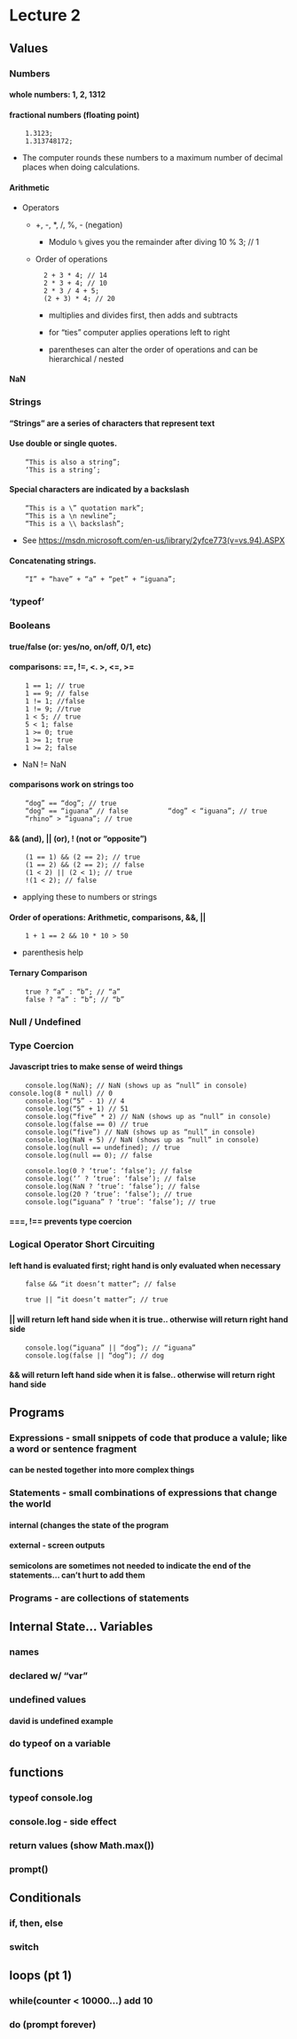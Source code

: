 # Lecture 2


## Values

### Numbers

#### whole numbers: 1, 2, 1312 

#### fractional numbers (floating point)

        1.3123;  
        1.313748172;

- The computer rounds these numbers to a maximum number of decimal places when doing calculations.

#### Arithmetic

- Operators

	- +, -, *, /, %, - (negation)

		- Modulo `%` gives you the remainder after diving
		          10 % 3; // 1

	- Order of operations
	  		  
	  		  
	  		2 + 3 * 4; // 14  
	  		2 * 3 + 4; // 10  
	  		2 * 3 / 4 + 5;   
	  		(2 + 3) * 4; // 20

		- multiplies and divides first, then adds and subtracts

		- for “ties” computer applies operations left to right

		- parentheses can alter the order of operations and can be hierarchical / nested

#### NaN

### Strings

#### “Strings” are a series of characters that represent text

#### Use double or single quotes. 

        “This is also a string”;  
        ‘This is a string’;  
    

#### Special characters are indicated by a backslash

		“This is a \” quotation mark”;  
		“This is a \n newline”;  
		“This is a \\ backslash”;

- See https://msdn.microsoft.com/en-us/library/2yfce773(v=vs.94).ASPX

#### Concatenating strings.

		“I” + “have” + “a” + “pet” + “iguana”;

### ‘typeof’

### Booleans

#### true/false (or: yes/no, on/off, 0/1, etc)

#### comparisons: ==, !=, <. >, <=, >=

		1 == 1; // true  
		1 == 9; // false  
		1 != 1; //false  
		1 != 9; //true  
		1 < 5; // true  
		5 < 1; false  
		1 >= 0; true  
		1 >= 1; true  
		1 >= 2; false

- NaN != NaN

#### comparisons work on strings too

		“dog” == “dog”; // true  
		“dog” == “iguana” // false			“dog” < “iguana”; // true  
		“rhino” > “iguana”; // true

#### && (and), || (or), ! (not or “opposite”)

		(1 == 1) && (2 == 2); // true  
		(1 == 2) && (2 == 2); // false  
		(1 < 2) || (2 < 1); // true  
		!(1 < 2); // false

- applying these to numbers or strings

#### Order of operations: Arithmetic, comparisons, &&, ||

		1 + 1 == 2 && 10 * 10 > 50

- parenthesis help

#### Ternary Comparison

		true ? “a” : “b”; // “a”  
		false ? “a” : “b”; // “b”

### Null / Undefined

### Type Coercion

#### Javascript tries to make sense of weird things

		console.log(NaN); // NaN (shows up as “null” in console)		console.log(8 * null) // 0  
		console.log(“5” - 1) // 4  
		console.log(“5” + 1) // 51  
		console.log(“five” * 2) // NaN (shows up as “null” in console)  
		console.log(false == 0) // true  
		console.log(“five”) // NaN (shows up as “null” in console)  
		console.log(NaN + 5) // NaN (shows up as “null” in console)  
		console.log(null == undefined); // true  
		console.log(null == 0); // false  
  
		console.log(0 ? ‘true’: ‘false’); // false  
		console.log(‘’ ? ‘true’: ‘false’); // false  
		console.log(NaN ? ‘true’: ‘false’); // false  
		console.log(20 ? ‘true’: ‘false’); // true  
		console.log(“iguana” ? ‘true’: ‘false’); // true

#### ===, !== prevents type coercion

### Logical Operator Short Circuiting

#### left hand is evaluated first; right hand is only evaluated when necessary

	  
		false && “it doesn’t matter”; // false  
  
		true || “it doesn’t matter”; // true

#### || will return left hand side when it is true.. otherwise will return right hand side

		console.log(“iguana” || “dog”); // “iguana”  
		console.log(false || “dog”); // dog

#### && will return left hand side when it is false.. otherwise will return right hand side

## Programs

### Expressions - small snippets of code that produce a valule; like a word or sentence fragment

#### can be nested together into more complex things

### Statements - small combinations of expressions that change the world

#### internal (changes the state of the program

#### external - screen outputs

#### semicolons are sometimes not needed to indicate the end of the statements… can’t hurt to add them

### Programs - are collections of statements

## Internal State… Variables

### names

### declared w/ “var”

### undefined values

#### david is undefined example

### do typeof on a variable

## functions

### typeof console.log

### console.log - side effect

### return values (show Math.max())

### prompt()

## Conditionals

### if, then, else

### switch

## loops (pt 1)

### while(counter < 10000…) add 10

### do (prompt forever)

